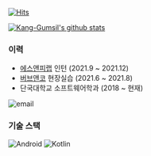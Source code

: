 <!-- ![header](https://capsule-render.vercel.app/api?type=rect&color=timeGradient&height=156&section=header&text=Kang%20Gumsil&fontSize=84&animation=blink&fontAlignY=28&fontAlign=81) -->

[![Hits](https://hits.seeyoufarm.com/api/count/incr/badge.svg?url=https%3A%2F%2Fgithub.com%2FKang-Gumsil&count_bg=%2379C83D&title_bg=%23555555&icon=&icon_color=%23E7E7E7&title=hits&edge_flat=false)](https://hits.seeyoufarm.com)

[![Kang-Gumsil's github stats](https://github-readme-stats.vercel.app/api?username=Kang-Gumsil)](https://github.com/junilhwang)
  
### 이력
* [에스앤피랩](https://www.snplab.io/) 인턴 (2021.9 ~ 2021.12)
* [버브앤코](https://www.notion.so/BUV-CO-eef9d493d522421090fe8a575a8f1f97) 현장실습 (2021.6 ~ 2021.8)
* 단국대학교 소프트웨어학과 (2018 ~ 현재)

![email](https://img.shields.io/badge/kanggumsil@naver.com-E89E00?logo=messenger&logoColor=FFFFFF)

### 기술 스택
![Android](https://img.shields.io/badge/Android-7BC245) ![Kotlin](https://img.shields.io/badge/Kotlin-4287F5)
